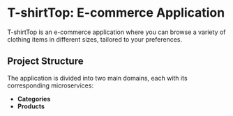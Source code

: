 # T-shirtTop: E-commerce Application

T-shirtTop is an e-commerce application where you can browse a variety of clothing items in different sizes, tailored to your preferences.

## Project Structure  

The application is divided into two main domains, each with its corresponding microservices:

- **Categories**  
- **Products**  

